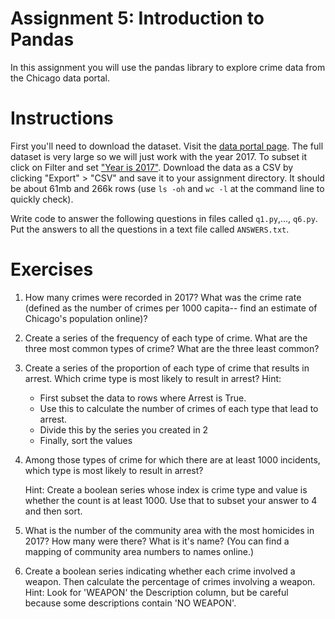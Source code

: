 # Assignment 5: Introduction to Pandas

In this assignment you will use the pandas library to explore crime data from the Chicago data portal.

# Instructions

First you'll need to download the dataset. Visit the [data portal page](https://data.cityofchicago.org/Public-Safety/Crimes-2001-to-present/ijzp-q8t2/data). The full dataset is very large so we will just work with the year 2017. To subset it click on Filter and set ["Year is 2017"](filter.png). Download the data as a CSV by clicking "Export" > "CSV" and save it to your assignment directory. It should be about 61mb and 266k rows (use `ls -oh` and `wc -l` at the command line to quickly check).

Write code to answer the following questions in files called `q1.py`,..., `q6.py`. Put the answers to all the questions in a text file called `ANSWERS.txt`.

# Exercises

1. How many crimes were recorded in 2017? What was the crime rate (defined as the number of crimes per 1000 capita-- find an estimate of Chicago's population online)?

2. Create a series of the frequency of each type of crime. What are the three most common types of crime? What are the three least common?

3. Create a series of the proportion of each type of crime that results in arrest. Which crime type is most likely to result in arrest? Hint:
    - First subset the data to rows where Arrest is True.
    - Use this to calculate the number of crimes of each type that lead to arrest.
    - Divide this by the series you created in 2
    - Finally, sort the values


4. Among those types of crime for which there are at least 1000 incidents, which type is most likely to result in arrest?

    Hint: Create a boolean series whose index is crime type and value is whether the count is at least 1000. Use that to subset your answer to 4 and then sort.

5. What is the number of the community area with the most homicides in 2017? How many were there? What is it's name? (You can find a mapping of community area numbers to names online.)

6. Create a boolean series indicating whether each crime involved a weapon. Then calculate the percentage of crimes involving a weapon. Hint: Look for 'WEAPON' the Description column, but be careful because some descriptions contain 'NO WEAPON'.
